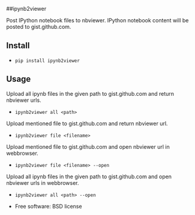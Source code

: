 ##ipynb2viewer


Post IPython notebook files to nbviewer. IPython notebook content will be posted to gist.github.com.

Install
-----
- `pip install ipynb2viewer`

Usage
-----
Upload all ipynb files in the given path to gist.github.com and return nbviewer urls.

- `ipynb2viewer all <path>`

Upload mentioned file to gist.github.com and return nbviewer url.

- `ipynb2viewer file <filename>`

Upload mentioned file to gist.github.com and open nbviewer url in webbrowser.

- `ipynb2viewer file <filename> --open`

Upload all ipynb files in the given path to gist.github.com and open nbviewer urls in webbrowser.

- `ipynb2viewer all <path> --open`

- Free software: BSD license
